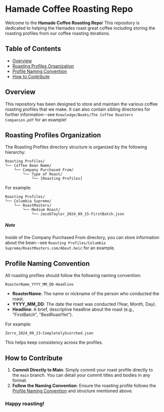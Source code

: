# Hamade Coffee Roasting Repo

Welcome to the **Hamade Coffee Roasting Repo**! This repository is dedicated to helping the Hamades roast great coffee including storing the roasting profiles from our coffee roasting iterations.

## Table of Contents

- [Overview](#overview)
- [Roasting Profiles Organization](#roasting-profiles-organization)
- [Profile Naming Convention](#profile-naming-convention)
- [How to Contribute](#how-to-contribute)

## Overview

This repository has been designed to store and maintain the various coffee roasting profiles that we make. It can also contain sibling directories for further information--see `Knowledge/Books/The Coffee Roasters Companion.pdf` for an example!

## Roasting Profiles Organization

The Roasting Profiles directory structure is organized by the following hierarchy:

```
Roasting Profiles/
└── Coffee Bean Name/
    └── Company Purchased From/
        └── Type of Roast/
            └── [Roasting Profiles]
```

For example:

```
Roasting Profiles/
└── Columbia Supremo/
    └── RoastMasters/
        └── Medium Roast/
            └── JacobTaylor_2024_09_15-FirstBatch.json
```

##### Note
Inside of the Company Purchased From directory, you can store information about the bean--see `Roasting Profiles/Columbia Supremo/RoastMasters.com/About.heic` for an example.

## Profile Naming Convention

All roasting profiles should follow the following naming convention:

```
RoasterName_YYYY_MM_DD-Headline
```

- **RoasterName**: The name or nickname of the person who conducted the roast.
- **YYYY_MM_DD**: The date the roast was conducted (Year, Month, Day).
- **Headline**: A brief, descriptive headline about the roast (e.g., "FirstBatch", "BestRoastYet").

For example:

```
Zorro_2024_09_23-CompletelyScorched.json
```

This helps keep consistency across the profiles.

## How to Contribute

1. **Commit Directly to Main**: Simply commit your roast profile directly to the `main` branch. You can detail your commit titles and bodies in any format.
2. **Follow the Naming Convention**: Ensure the roasting profile follows the [Profile Naming Convention](#profile-naming-convention) and structure mentioned above.





### Happy roasting!